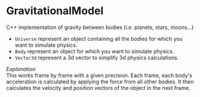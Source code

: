 # GravitationalModel
C++ implementation of gravity between bodies (i.e. planets, stars, moons...)

- ```Universe``` represent an object containing all the bodies for which you want to simulate physics.
- ```Body``` represent an object for which you want to simulate physics.
- ```Vector3d``` represent a 3d vector to simplify 3d physics calculations.

_Explanation_<br>
This works frame by frame with a given precision. 
Each frame, each body's acceleration is calculated by applying the force from all other bodies. 
It then calculates the velocity and position vectors of the object in the next frame.

